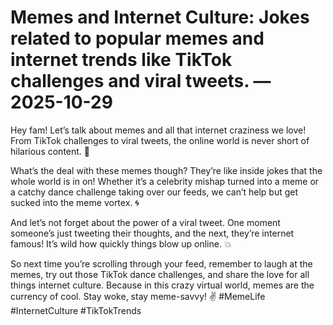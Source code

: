 # Memes and Internet Culture: Jokes related to popular memes and internet trends like TikTok challenges and viral tweets. — 2025-10-29

Hey fam! Let’s talk about memes and all that internet craziness we love! From TikTok challenges to viral tweets, the online world is never short of hilarious content. 🤪

What’s the deal with these memes though? They’re like inside jokes that the whole world is in on! Whether it’s a celebrity mishap turned into a meme or a catchy dance challenge taking over our feeds, we can’t help but get sucked into the meme vortex. 🌀

And let’s not forget about the power of a viral tweet. One moment someone’s just tweeting their thoughts, and the next, they’re internet famous! It’s wild how quickly things blow up online. 💥

So next time you’re scrolling through your feed, remember to laugh at the memes, try out those TikTok dance challenges, and share the love for all things internet culture. Because in this crazy virtual world, memes are the currency of cool. Stay woke, stay meme-savvy! ✌️ #MemeLife #InternetCulture #TikTokTrends